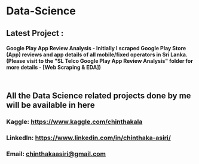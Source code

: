 # Data-Science
## Latest Project : 
#### Google Play App Review Analysis - Initially I scraped Google Play Store (App) reviews and app details of all mobile/fixed operators in Sri Lanka. (Please visit to the "SL Telco Google Play App Review Analysis" folder for more details - [Web Scraping & EDA])
## <br> All the Data Science related projects done by me will be available in here
### Kaggle: https://www.kaggle.com/chinthakala
### LinkedIn: https://www.linkedin.com/in/chinthaka-asiri/
### Email: chinthakaasiri@gmail.com

